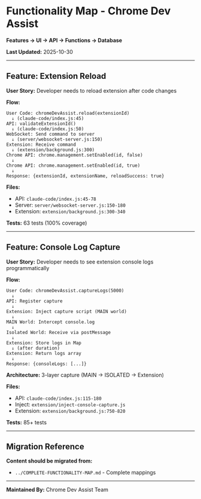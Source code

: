 # Functionality Map - Chrome Dev Assist

**Features → UI → API → Functions → Database**

**Last Updated:** 2025-10-30

---

## Feature: Extension Reload

**User Story:** Developer needs to reload extension after code changes

**Flow:**

```
User Code: chromeDevAssist.reload(extensionId)
  ↓ (claude-code/index.js:45)
API: validateExtensionId()
  ↓ (claude-code/index.js:50)
WebSocket: Send command to server
  ↓ (server/websocket-server.js:150)
Extension: Receive command
  ↓ (extension/background.js:300)
Chrome API: chrome.management.setEnabled(id, false)
  ↓
Chrome API: chrome.management.setEnabled(id, true)
  ↓
Response: {extensionId, extensionName, reloadSuccess: true}
```

**Files:**

- API: `claude-code/index.js:45-78`
- Server: `server/websocket-server.js:150-180`
- Extension: `extension/background.js:300-340`

**Tests:** 63 tests (100% coverage)

---

## Feature: Console Log Capture

**User Story:** Developer needs to see extension console logs programmatically

**Flow:**

```
User Code: chromeDevAssist.captureLogs(5000)
  ↓
API: Register capture
  ↓
Extension: Inject capture script (MAIN world)
  ↓
MAIN World: Intercept console.log
  ↓
Isolated World: Receive via postMessage
  ↓
Extension: Store logs in Map
  ↓ (after duration)
Extension: Return logs array
  ↓
Response: {consoleLogs: [...]}
```

**Architecture:** 3-layer capture (MAIN → ISOLATED → Extension)

**Files:**

- API: `claude-code/index.js:115-180`
- Inject: `extension/inject-console-capture.js`
- Extension: `extension/background.js:750-820`

**Tests:** 85+ tests

---

## Migration Reference

**Content should be migrated from:**

- `../COMPLETE-FUNCTIONALITY-MAP.md` - Complete mappings

---

**Maintained By:** Chrome Dev Assist Team

